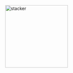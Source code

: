 <img width="200" src="https://s3.us-east-2.amazonaws.com/stacker-s3-img/images/stacker.png" alt="stacker" >
<img width="200" src="https://s3.us-east-2.amazonaws.com/stacker-s3-img/images/animate_stack.gif" alt="animate >
# Laravel-One Backend API
